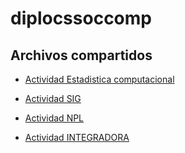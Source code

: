 # diplocssoccomp

## Archivos compartidos
- [Actividad Estadistica computacional](https://github.com/rominicky/diplocssoccomp/blob/main/Actividad_final_2606-final.ipynb)

- [Actividad SIG](https://github.com/rominicky/diplocssoccomp/blob/main/TP_FINAL_SIG_espaciosverdes.ipynb)

- [Actividad NPL](https://github.com/rominicky/diplocssoccomp/blob/main/tpi_nlp_final.ipynb)

- [Actividad INTEGRADORA](https://github.com/rominicky/diplocssoccomp/blob/main/trabajo_final_TBC2019al2021.ipynb)

